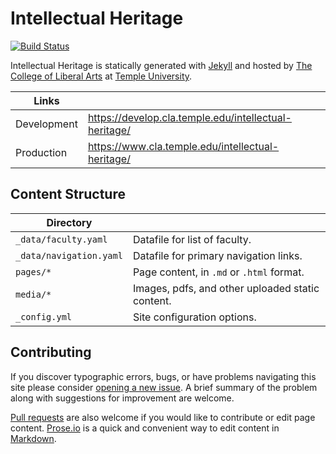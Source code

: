 # Intellectual Heritage

[![Build Status][travis-img]][travis]

Intellectual Heritage is statically generated with [Jekyll](https://jekyllrb.com) and hosted by [The College of Liberal Arts](https://liberalarts.temple.edu) at [Temple University](https://temple.edu).

| Links |  |
| --- | --- |
| Development | https://develop.cla.temple.edu/intellectual-heritage/ |
| Production | https://www.cla.temple.edu/intellectual-heritage/ |

## Content Structure

| Directory |  |
| --- | --- |
| ````_data/faculty.yaml```` | Datafile for list of faculty. |
| ````_data/navigation.yaml```` | Datafile for primary   navigation links. |
| ````pages/*```` | Page content, in ````.md```` or ````.html```` format. |
| ````media/*```` | Images, pdfs, and other uploaded static content. |
| ````_config.yml```` | Site configuration options. |

## Contributing

If you discover typographic errors, bugs, or have problems navigating this site please consider [opening a new issue][issue]. A brief summary of the problem along with suggestions for improvement are welcome.

[Pull requests][pr] are also welcome if you would like to contribute or edit page content. [Prose.io][prose] is a quick and convenient way to edit content in [Markdown][md].


[travis]: https://travis-ci.org/TULiberalArts/Intellectual-Heritage
[travis-img]: https://travis-ci.org/TULiberalArts/Intellectual-Heritage.svg?branch=master
[jekyll]: https://https://jekyllrb.com
[issue]: https://github.com/TULiberalArts/Intellectual-Heritage/issues
[pr]: https://help.github.com/articles/about-pull-requests/
[prose]: https://prose.io/#TULiberalArts/Intellectual-Heritage
[md]: http://whatismarkdown.com/
